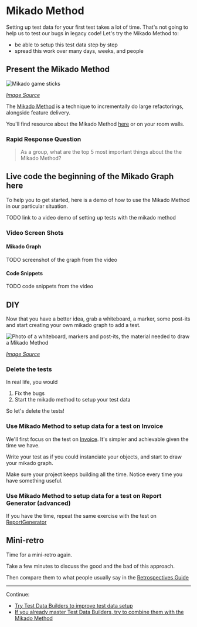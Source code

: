 # Mikado Method

Setting up test data for your first test takes a lot of time.
That's not going to help us to test our bugs in legacy code!
Let's try the Mikado Method to:
- be able to setup this test data step by step
- spread this work over many days, weeks, and people

## Present the Mikado Method

![Mikado game sticks](images/mikado-sticks.jpg)

*[Image Source](https://pixabay.com/photos/mikado-play-puzzle-skill-colorful-1743593/)*

The [Mikado Method](./references/The_Mikado_Method.md) is a technique to
incrementally do large refactorings, alongside feature delivery.

You'll find resource about the Mikado Method 
[here](./references/The_Mikado_Method.md) or on your room walls.

### Rapid Response Question

> As a group, what are the top 5 most important things about the the Mikado
> Method?

## Live code the beginning of the Mikado Graph here

To help you to get started, here is a demo of how to use the Mikado Method in
our particular situation.

TODO link to a video demo of setting up tests with the mikado method

### Video Screen Shots 

#### Mikado Graph

TODO screenshot of the graph from the video

#### Code Snippets 

TODO code snippets from the video


## DIY

Now that you have a better idea, grab a whiteboard, a marker, some post-its and
start creating your own mikado graph to add a test.

![Photo of a whiteboard, markers and post-its, the material needed to draw a Mikado Method](./images/workshop-material.jpg)

*[Image Source](https://pixabay.com/photos/workshop-pens-post-it-note-2209239/)*

### Delete the tests

In real life, you would

1. Fix the bugs
2. Start the mikado method to setup your test data

So let's delete the tests!

### Use Mikado Method to setup data for a test on Invoice

We'll first focus on the test on [Invoice](../java/src/main/java/com/murex/tbw/purchase/Invoice.java). It's simpler
and achievable given the time we have.

Write your test as if you could instanciate your objects, and start to draw your mikado graph.

Make sure your project keeps building all the time. Notice every time you have something useful.

### Use Mikado Method to setup data for a test on Report Generator (advanced)

If you have the time, repeat the same exercise with the test on [ReportGenerator](../java/src/main/java/com/murex/tbw/report/ReportGenerator.java)

## Mini-retro

Time for a mini-retro again.

Take a few minutes to discuss the good and the bad of this approach.

Then compare them to what people usually say in
the [Retrospectives Guide](./Retrospectives_Guide.md)

----
Continue:
- [Try Test Data Builders to improve test data setup](./3_Building_Test_Data.md)
- [If you already master Test Data Builders, try to combine them with the Mikado Method](./5_Mikado_Method_plus_Test_Data_Builders.md)
